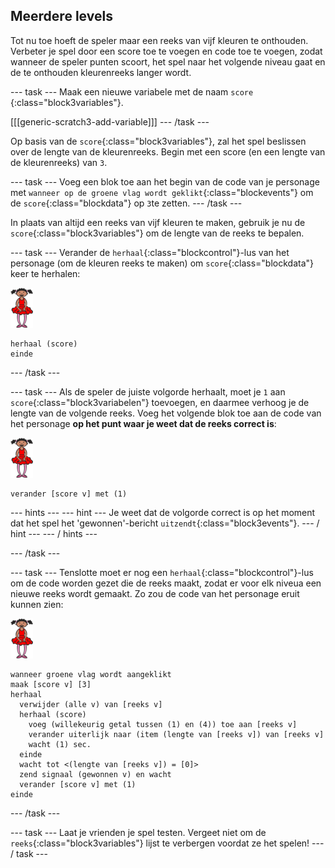 ## Meerdere levels

Tot nu toe hoeft de speler maar een reeks van vijf kleuren te onthouden. Verbeter je spel door een score toe te voegen en code toe te voegen, zodat wanneer de speler punten scoort, het spel naar het volgende niveau gaat en de te onthouden kleurenreeks langer wordt.

\--- task \--- Maak een nieuwe variabele met de naam `score` {:class="block3variables"}.

[[[generic-scratch3-add-variable]]] \--- /task \---

Op basis van de `score`{:class="block3variables"}, zal het spel beslissen over de lengte van de kleurenreeks. Begin met een score (en een lengte van de kleurenreeks) van `3`.

\--- task \--- Voeg een blok toe aan het begin van de code van je personage met `wanneer op de groene vlag wordt geklikt`{:class="blockevents"} om de `score`{:class="blockdata"} op `3`te zetten. \--- /task \---

In plaats van altijd een reeks van vijf kleuren te maken, gebruik je nu de `score`{:class="block3variables"} om de lengte van de reeks te bepalen.

\--- task \--- Verander de `herhaal`{:class="blockcontrol"}-lus van het personage (om de kleuren reeks te maken) om `score`{:class="blockdata"} keer te herhalen:

![sprite](images/ballerina.png)

```blocks3
herhaal (score)
einde
```

\--- /task \---

\--- task \--- Als de speler de juiste volgorde herhaalt, moet je `1` aan `score`{:class="block3variabelen"} toevoegen, en daarmee verhoog je de lengte van de volgende reeks. Voeg het volgende blok toe aan de code van het personage **op het punt waar je weet dat de reeks correct is**:

![sprite](images/ballerina.png)

```blocks3
verander [score v] met (1)
```

\--- hints \--- \--- hint \--- Je weet dat de volgorde correct is op het moment dat het spel het 'gewonnen'-bericht `uitzendt`{:class="block3events"}. \--- / hint \--- \--- / hints \---

\--- /task \---

\--- task \--- Tenslotte moet er nog een `herhaal`{:class="blockcontrol"}-lus om de code worden gezet die de reeks maakt, zodat er voor elk niveua een nieuwe reeks wordt gemaakt. Zo zou de code van het personage eruit kunnen zien:

![balletdanseres](images/ballerina.png)

```blocks3
wanneer groene vlag wordt aangeklikt
maak [score v] [3]
herhaal 
  verwijder (alle v) van [reeks v]
  herhaal (score)
    voeg (willekeurig getal tussen (1) en (4)) toe aan [reeks v]
    verander uiterlijk naar (item (lengte van [reeks v]) van [reeks v]
    wacht (1) sec.
  einde
  wacht tot <(lengte van [reeks v]) = [0]>
  zend signaal (gewonnen v) en wacht
  verander [score v] met (1)
einde
```

\--- /task \---

\--- task \--- Laat je vrienden je spel testen. Vergeet niet om de `reeks`{:class="block3variables"} lijst te verbergen voordat ze het spelen! \--- / task \---